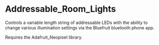 # Addressable_Room_Lights

Controls a variable length string of addressable LEDs with the ability to change various illumination settings via the Bluefruit bluetooth phone app. 

Requires the Adafruit_Neopixel library.
